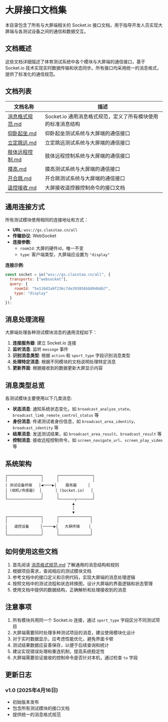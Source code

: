 # 大屏接口文档集

本目录包含了所有与大屏端相关的 Socket.io 接口文档，用于指导开发人员实现大屏端与各测试设备之间的通信和数据交互。

## 文档概述

这些文档详细描述了体育测试系统中各个模块与大屏端的通信接口，基于 Socket.io 技术实现实时数据传输和状态同步。所有接口均采用统一的消息格式，提供了标准化的通信规范。

## 文档列表

| 文档名称 | 描述 |
|---------|------|
| [消息格式规范.md](消息格式规范.md) | Socket.io 通用消息格式规范，定义了所有模块使用的标准消息结构 |
| [仰卧起坐.md](仰卧起坐.md) | 仰卧起坐测试系统与大屏端的通信接口 |
| [立定跳远.md](立定跳远.md) | 立定跳远测试系统与大屏端的通信接口 |
| [肢体远程控制.md](肢体远程控制.md) | 肢体远程控制系统与大屏端的通信接口 |
| [摸高.md](摸高.md) | 摸高测试系统与大屏端的通信接口 |
| [开合跳.md](开合跳.md) | 开合跳测试系统与大屏端的通信接口 |
| [遥控接收.md](遥控接收.md) | 大屏接收遥控器控制命令的接口文档 |

## 通用连接方式

所有测试模块使用相同的连接地址和方式：

- **URL**: `wss://gs.classtao.cn/all`
- **传输协议**: WebSocket
- **连接参数**:
  - `roomId`: 大屏的硬件id，唯一不变
  - `type`: 客户端类型，大屏端应设置为 `"display"`

**连接示例**:
```javascript
const socket = io("wss://gs.classtao.cn/all", {
  transports: ["websocket"],
  query: {
    roomId: "5e110d3a9f236c7de393856bb894b6b7",
    type: "display"
  }
});
```

## 消息处理流程

大屏端处理各种测试模块消息的通用流程如下：

1. **连接服务器**: 建立 Socket.io 连接
2. **监听消息**: 监听 `message` 事件
3. **识别消息类型**: 根据 `action` 和 `sport_type` 字段识别消息类型
4. **处理特定消息**: 根据不同模块的文档说明处理特定消息
5. **更新界面**: 根据接收到的数据更新大屏显示内容

## 消息类型总览

各测试模块主要使用以下几类消息:

- **状态消息**: 通知系统状态变化，如 `broadcast_analyze_state`、`broadcast_limb_remote_control_status` 等
- **身份消息**: 传递测试者身份信息，如 `broadcast_area_identity`、`broadcast_identity` 等
- **结果消息**: 发送测试结果，如 `broadcast_area_result`、`broadcast_result` 等
- **控制消息**: 接收远程控制命令，如 `screen_navigate_url`、`screen_play_video` 等

## 系统架构

```
┌───────────────┐      ┌───────────────┐
│               │      │               │
│ 测试设备终端   │◀────▶│    服务器     │
│ (相机/传感器)  │      │ (Socket.io)   │
│               │      │               │
└───────────────┘      └───────┬───────┘
                              ▲
                              │
                              ▼
┌───────────────┐      ┌──────────────┐
│               │      │              │
│   遥控设备     │─────▶│   大屏终端    │
│               │      │              │
└───────────────┘      └──────────────┘
```

## 如何使用这些文档

1. 首先阅读 [消息格式规范.md](消息格式规范.md) 了解通用的消息结构和规则
2. 根据项目需求，查阅相应的测试模块文档
3. 参考文档中的接口定义和示例代码，实现大屏端的消息处理逻辑
4. 按照文档中的测试流程和状态转换图，设计大屏端的界面逻辑和状态管理
5. 使用文档中提供的数据结构，正确解析和处理接收到的消息

## 注意事项

1. 所有模块共用同一个 Socket.io 连接，通过 `sport_type` 字段区分不同测试项目
2. 大屏端需要同时处理多种测试项目的消息，建议使用模块化设计
3. 对于实时数据显示，应考虑性能优化，避免界面卡顿
4. 测试结果数据应妥善保存，以便于后续查询和统计
5. 建议实现错误处理和重连机制，提高系统稳定性
6. 大屏端需要验证接收的控制命令是否针对本机，通过检查 `to` 字段

## 更新日志

### v1.0 (2025年4月16日)
- 初始版本发布
- 包含所有测试模块的接口文档
- 提供统一的消息格式规范 